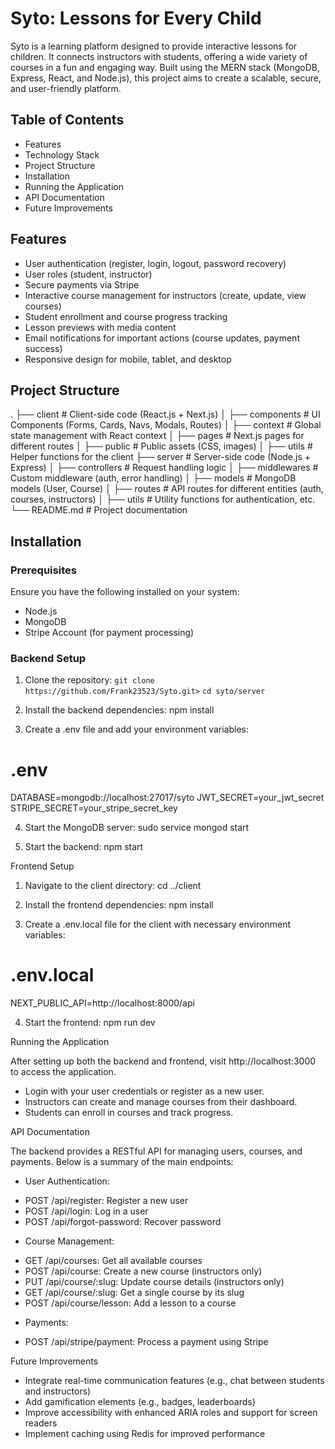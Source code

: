 # Syto: Lessons for Every Child

Syto is a learning platform designed to provide interactive lessons for children. It connects instructors with students, offering a wide variety of courses in a fun and engaging way. Built using the MERN stack (MongoDB, Express, React, and Node.js), this project aims to create a scalable, secure, and user-friendly platform.

## Table of Contents

- Features
- Technology Stack
- Project Structure
- Installation
- Running the Application
- API Documentation
- Future Improvements

## Features

- User authentication (register, login, logout, password recovery)
- User roles (student, instructor)
- Secure payments via Stripe
- Interactive course management for instructors (create, update, view courses)
- Student enrollment and course progress tracking
- Lesson previews with media content
- Email notifications for important actions (course updates, payment success)
- Responsive design for mobile, tablet, and desktop

## Project Structure

.
├── client # Client-side code (React.js + Next.js)
│ ├── components # UI Components (Forms, Cards, Navs, Modals, Routes)
│ ├── context # Global state management with React context
│ ├── pages # Next.js pages for different routes
│ ├── public # Public assets (CSS, images)
│ ├── utils # Helper functions for the client
├── server # Server-side code (Node.js + Express)
│ ├── controllers # Request handling logic
│ ├── middlewares # Custom middleware (auth, error handling)
│ ├── models # MongoDB models (User, Course)
│ ├── routes # API routes for different entities (auth, courses, instructors)
│ ├── utils # Utility functions for authentication, etc.
└── README.md # Project documentation

## Installation

### Prerequisites

Ensure you have the following installed on your system:

- Node.js
- MongoDB
- Stripe Account (for payment processing)

### Backend Setup

1. Clone the repository:
   `git clone https://github.com/Frank23523/Syto.git>`
   `cd syto/server`

2. Install the backend dependencies:
   npm install

3. Create a .env file and add your environment variables:

# .env

DATABASE=mongodb://localhost:27017/syto
JWT_SECRET=your_jwt_secret
STRIPE_SECRET=your_stripe_secret_key

4. Start the MongoDB server:
   sudo service mongod start

5. Start the backend:
   npm start

Frontend Setup

1. Navigate to the client directory:
   cd ../client

2. Install the frontend dependencies:
   npm install

3. Create a .env.local file for the client with necessary environment variables:

# .env.local

NEXT_PUBLIC_API=http://localhost:8000/api

4. Start the frontend:
   npm run dev

Running the Application

After setting up both the backend and frontend, visit http://localhost:3000 to access the application.

- Login with your user credentials or register as a new user.
- Instructors can create and manage courses from their dashboard.
- Students can enroll in courses and track progress.

API Documentation

The backend provides a RESTful API for managing users, courses, and payments. Below is a summary of the main endpoints:

- User Authentication:

* POST /api/register: Register a new user
* POST /api/login: Log in a user
* POST /api/forgot-password: Recover password

- Course Management:

* GET /api/courses: Get all available courses
* POST /api/course: Create a new course (instructors only)
* PUT /api/course/:slug: Update course details (instructors only)
* GET /api/course/:slug: Get a single course by its slug
* POST /api/course/lesson: Add a lesson to a course

- Payments:

* POST /api/stripe/payment: Process a payment using Stripe

Future Improvements

- Integrate real-time communication features (e.g., chat between students and instructors)
- Add gamification elements (e.g., badges, leaderboards)
- Improve accessibility with enhanced ARIA roles and support for screen readers
- Implement caching using Redis for improved performance
